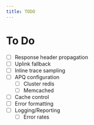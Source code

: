 ```yaml
---
title: TODO
---
```


# To Do

- [ ] Response header propagation
- [ ] Uplink fallback
- [ ] Inline trace sampling
- [ ] APQ configuration
  - [ ] Cluster redis
  - [ ] Memcached
- [ ] Cache control
- [ ] Error formatting
- [ ] Logging/Reporting
  - [ ] Error rates
